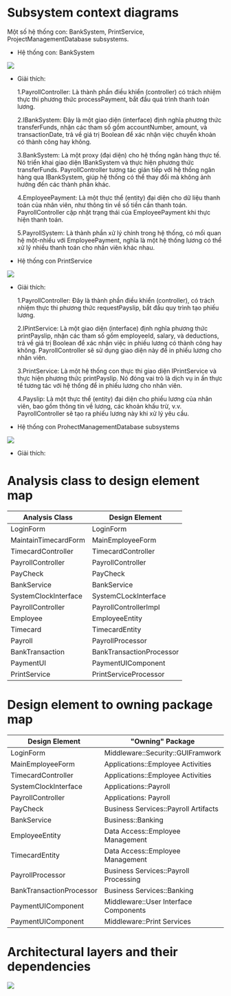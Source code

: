 # Subsystem context diagrams
Một số hệ thống con: BankSystem, PrintService, ProjectManagementDatabase subsystems.

  - Hệ thống con: BankSystem
    
![](https://www.planttext.com/api/plantuml/png/l59BJiCm4Dtx52El0FK3swYAgbAGs22adi1nfX3LiIFFM10XJiQ28t459arQsW9Rl1ZRC-_DUnhxy_rZJcmYfzefsbGUOY1KrXaYU31j3CvT1y_TZX5cCxk_vFch0bdJQHE3HIA1r-XPlQc1VxSmVhDgYR4MPkKPuzfOt161e_6qndYRV4bdnjgGFD-dki2OmOfZvHz7OEekcy4ofCBXg2SPorNmIyCe1Odd6In2S6Zyj_gHEAM2-hEOVMdp7Fx5mqtTkD0Y3gCH8n8hxlK5zNF2ut5-DBSCT28ahGwJ7UWOinskE29uhlX9_z7ur4xNl2d5k_G_hNNueSk13C7ms5X2qUvr1eI-qbkUlfnCBlHlSZks2CxHbzsl-m800F__0m00)
  - Giải thích:

    1.PayrollController: Là thành phần điều khiển (controller) có trách nhiệm thực thi phương thức processPayment, bắt đầu quá trình thanh toán lương.

    2.IBankSystem: Đây là một giao diện (interface) định nghĩa phương thức transferFunds, nhận các tham số gồm accountNumber, amount, và transactionDate, trả về giá trị Boolean để xác nhận việc chuyển khoản có         thành công hay không.

    3.BankSystem: Là một proxy (đại diện) cho hệ thống ngân hàng thực tế. Nó triển khai giao diện IBankSystem và thực hiện phương thức transferFunds. PayrollController tương tác gián tiếp với hệ thống ngân hàng        qua IBankSystem, giúp hệ thống có thể thay đổi mà không ảnh hưởng đến các thành phần khác.

    4.EmployeePayment: Là một thực thể (entity) đại diện cho dữ liệu thanh toán của nhân viên, như thông tin về số tiền cần thanh toán. PayrollController cập nhật trạng thái của EmployeePayment khi thực hiện           thanh toán.

    5.PayrollSystem: Là thành phần xử lý chính trong hệ thống, có mối quan hệ một-nhiều với EmployeePayment, nghĩa là một hệ thống lương có thể xử lý nhiều thanh toán cho nhân viên khác nhau.
  - Hệ thống con PrintService
    
![](https://www.planttext.com/api/plantuml/png/j59BJiCm4Dtx52El0FK3swYAAc3JNQMUm766Ok7OmJC6MOYJiU18N04dQQX8OLblHZFpFgCdVtryhebLuDXOGK_6GV24Gbj515kLWhVspZlkAWPOhVHFKvRm9Y2_vJBWSqJYZ2ThMl4k3WARRJ2ETnXUZCPCpWs61wMnB0Sgj1tWmBl0fhK-8Mxg0dQSD_iPaB8gf0BkVQmipg36Ecestj4ukopWrdkBoXsD9xuKAqh4s9pTTr3CbkZOSEepojlJ9EVpSX9F0J8IaXI_nnrmYkjpL9e9NWq_od_ansCoGGTKt6cFCtaZUuoyNYokvAa13GbX3LNwIt_AFrhjqUNRUhCrkhhxLzy0003__mC0)
  - Giải thích:

    1.PayrollController: Đây là thành phần điều khiển (controller), có trách nhiệm thực thi phương thức requestPayslip, bắt đầu quy trình tạo phiếu lương.

    2.IPintService: Là một giao diện (interface) định nghĩa phương thức printPayslip, nhận các tham số gồm employeeId, salary, và deductions, trả về giá trị Boolean để xác nhận việc in phiếu lương có thành công       hay không. PayrollController sẽ sử dụng giao diện này để in phiếu lương cho nhân viên.

    3.PrintService: Là một hệ thống con thực thi giao diện IPrintService và thực hiện phương thức printPayslip. Nó đóng vai trò là dịch vụ in ấn thực tế tương tác với hệ thống để in phiếu lương cho nhân viên.

    4.Payslip: Là một thực thể (entity) đại diện cho phiếu lương của nhân viên, bao gồm thông tin về lương, các khoản khấu trừ, v.v. PayrollController sẽ tạo ra phiếu lương này khi xử lý yêu cầu.
  - Hệ thống con ProhectManagementDatabase subsystems

![](https://www.planttext.com/api/plantuml/png/r5FBJiCm4BpdArOv0Q8jvwYAAYWIFI1Lui25ozPPqX37ZhoEK8NuCWvy4h-0RP8GzH5n9PSaipEUcTZv-lXSi4LZcqf6N1OAZ6QAX4HcMEFEQ2bljBB-JWRcSz6_f2cyHU2ksImdUrlLKk-8raQ_aB1BjDWEcpf3s-5tkZ4SlKUjmwg5xr5XJXMf8DmWaxCgb2NpZ89w9t160uCpQarNMG8FrXGgFqzWFm4S1ZWYl8JwXp24jfxyg4r93bpgPYF96LnhBGdLRulJ9Vv3R1UoXxfTF8Rrz2S_EpmRaqawjfy9n0qJnz48noynka8u4YWimsjXj_6957qBfq0XY8FlEDTDlLc86JwyK-mtZw-cquiuoDh7RkADc8jS_Karp6TTdTAf5gGo_mz-0m00__y30000)
  - Giải thích:

    
  
# Analysis class to design element map
|  Analysis Class | Design Element |  
|-----------------|----------------|
| LoginForm | LoginForm|
| MaintainTimecardForm | MainEmployeeForm |
| TimecardController | TimecardController |
| PayrollController | PayrollController |
| PayCheck | PayCheck |
| BankService | BankService |
| SystemClockInterface | SystemCLockInterface |
| PayrollController | PayrollControllerImpl |
| Employee | EmployeeEntity |
| Timecard | TimecardEntity |
| Payroll | PayrollProcessor |
| BankTransaction | BankTransactionProcessor |
| PaymentUI | PaymentUIComponent |
| PrintService | PrintServiceProcessor |

# Design element to owning package map
|  Design Element | "Owning" Package |  
|-----------------|----------------|
| LoginForm | Middleware::Security::GUIFramwork |
| MainEmployeeForm | Applications::Employee Activities |
| TimecardController | Applications::Employee Activities |
| SystemClockInterface | Applications::Payroll |
| PayrollController | Applications: Payroll |
| PayCheck | Business Services::Payroll Artifacts |
| BankService | Business::Banking |
| EmployeeEntity | Data Access::Employee Management |
| TimecardEntity | Data Access::Employee Management |
| PayrollProcessor | Business Services::Payroll Processing |
| BankTransactionProcessor | Business Services::Banking |
| PaymentUIComponent | Middleware::User Interface Components |
| PaymentUIComponent | Middleware::Print Services |

# Architectural layers and their dependencies

![](https://www.planttext.com/api/plantuml/png/T991JiCm44NtFiN86rQz04Ae9M9NfAhb0iOP9LOSsvfnMaM8ax7WI5o1kBHA6gVUUF7_pFT_yk_tpvgZejYrLd1Z791d528etQWAGMv2i4QhQBo3hUgH97mA68wsYXbsgYTlRU5TJ3VIH7itBMf5vQBusWRhUyG3qj5e55-Jp9UEZSF1T14N8tVazU3nT2iLDUhckZH_oqBSatmpPMdnf6YMjEbYZIvUwkTBjxwgZAjouT1pnBQmNZSfwG7sQCyxk3Q1uGFZ2T61JJnPP0nXjNhEQi8Zo8wHfSYvdWTc5KV_3FLr-vJKQCvYatiHH9fHev269xtlTWZaZwP4XZYyLufRXlUAM5yn-83qJr4AiKPNfZ_x1m00__y30000)
